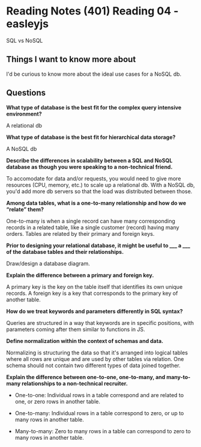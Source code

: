 # Reading Notes (401) Reading 04 - easleyjs

SQL vs NoSQL

## Things I want to know more about

I'd be curious to know more about the ideal use cases for a NoSQL db.

## Questions

**What type of database is the best fit for the complex query intensive environment?**

A relational db

**What type of database is the best fit for hierarchical data storage?**

A NoSQL db

**Describe the differences in scalability between a SQL and NoSQL database as though you were speaking to a non-technical friend.**

To accomodate for data and/or requests, you would need to give more resources (CPU, memory, etc.) to scale up a relational db. With a NoSQL db, you'd add more db servers so that the load was distributed between those.

**Among data tables, what is a one-to-many relationship and how do we “relate” them?**

One-to-many is when a single record can have many corresponding records in a related table, like a single customer (record) having many orders. Tables are related by their primary and foreign keys.

**Prior to designing your relational database, it might be useful to ___ a ___ of the database tables and their relationships.**

Draw/design a database diagram.

**Explain the difference between a primary and foreign key.**

A primary key is the key on the table itself that identifies its own unique records. A foreign key is a key that corresponds to the primary key of another table.

**How do we treat keywords and parameters differently in SQL syntax?**

Queries are structured in a way that keywords are in specific positions, with parameters coming after them similar to functions in JS.

**Define normalization within the context of schemas and data.**

Normalizing is structuring the data so that it's arranged into logical tables where all rows are unique and are used by other tables via relation. One schema should not contain two different types of data joined together.

**Explain the difference between one-to-one, one-to-many, and many-to-many relationships to a non-technical recruiter.**

- One-to-one: Individual rows in a table correspond and are related to one, or zero rows in another table.

- One-to-many: Individual rows in a table correspond to zero, or up to many rows in another table.

- Many-to-many: Zero to many rows in a table can correspond to zero to many rows in another table.
